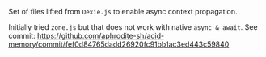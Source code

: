 Set of files lifted from `Dexie.js` to enable async context propagation.

Initially tried `zone.js` but that does not work with native `async & await`. See commit: https://github.com/aphrodite-sh/acid-memory/commit/fef0d84765dadd26920fc91bb1ac3ed443c59840
